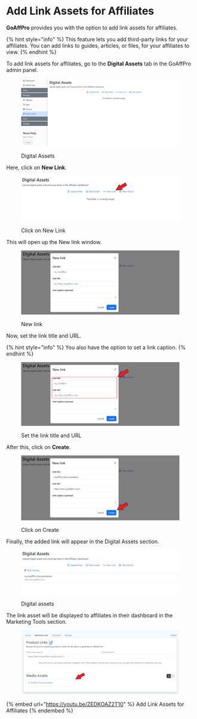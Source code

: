 # Add Link Assets for Affiliates

**GoAffPro** provides you with the option to add link assets for affiliates.

{% hint style="info" %}
This feature lets you add third-party links for your affiliates. You can add links to guides, articles, or files, for your affiliates to view.
{% endhint %}

To add link assets for affiliates, go to the **Digital Assets** tab in the GoAffPro admin panel.

<figure><img src="../../.gitbook/assets/image (3529).png" alt=""><figcaption><p>Digital Assets</p></figcaption></figure>

Here, click on **New Link**.

<figure><img src="../../.gitbook/assets/Screenshot 2024-06-03 163215.png" alt=""><figcaption><p>Click on New Link</p></figcaption></figure>

This will open up the New link window.

<figure><img src="../../.gitbook/assets/image (3531).png" alt=""><figcaption><p>New link</p></figcaption></figure>

Now, set the link title and URL.&#x20;

{% hint style="info" %}
You also have the option to set a link caption.
{% endhint %}

<figure><img src="../../.gitbook/assets/Screenshot 2024-06-03 163256.png" alt=""><figcaption><p>Set the link title and URL</p></figcaption></figure>

After this, click on **Create**.&#x20;

<figure><img src="../../.gitbook/assets/Screenshot 2024-06-03 163349.png" alt=""><figcaption><p>Click on Create</p></figcaption></figure>

Finally, the added link will appear in the Digital Assets section.

<figure><img src="../../.gitbook/assets/Screenshot 2024-06-03 163411.png" alt=""><figcaption><p>Digital assets</p></figcaption></figure>

The link asset will be displayed to affiliates in their dashboard in the Marketing Tools section.

<figure><img src="../../.gitbook/assets/Screenshot 2024-06-03 1637306.png" alt=""><figcaption></figcaption></figure>

{% embed url="https://youtu.be/ZEDKOAZ2T10" %}
Add Link Assets for Affiliates
{% endembed %}
